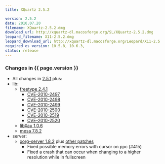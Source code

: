 ```yaml
---
title: XQuartz 2.5.2

version: 2.5.2
date: 2010.07.20
filename: XQuartz-2.5.2.dmg
download_url: http://xquartz-dl.macosforge.org/SL/XQuartz-2.5.2.dmg
leopard_filename: X11-2.5.2.dmg
leopard_download_url: http://xquartz-dl.macosforge.org/Leopard/X11-2.5.2.dmg
required_os_version: 10.5.8, 10.6.3,
status: release
---
```


### Changes in {{ page.version }} ###
  * All changes in [2.5.1](XQuartz-2.5.1.html) plus:
  * lib:
      * [freetype 2.4.1](http://freetype.sourceforge.net/index2.html#release-freetype-2.4.1)
        * [CVE-2010-2497](http://cve.mitre.org/cgi-bin/cvename.cgi?name=CVE-2010-2497)
        * [CVE-2010-2498](http://cve.mitre.org/cgi-bin/cvename.cgi?name=CVE-2010-2498)
        * [CVE-2010-2499](http://cve.mitre.org/cgi-bin/cvename.cgi?name=CVE-2010-2499)
        * [CVE-2010-2500](http://cve.mitre.org/cgi-bin/cvename.cgi?name=CVE-2010-2500)
        * [CVE-2010-2519](http://cve.mitre.org/cgi-bin/cvename.cgi?name=CVE-2010-2519)
        * [CVE-2010-2520](http://cve.mitre.org/cgi-bin/cvename.cgi?name=CVE-2010-2520)
      * [libXau 1.0.6](http://lists.x.org/archives/xorg-announce/2010-July/001355.html)
      * [mesa 7.8.2](http://www.mesa3d.org/relnotes-7.8.2.html)
  * server:
    * [xorg-server 1.8.2](http://lists.freedesktop.org/archives/xorg-announce/2010-June/001342.html) plus [other patches](https://github.com/XQuartz/xorg-server/commits/XQuartz-2.5.2)
      * Fixed possible memory errors with cursor on ppc (#415)
      * Fixed a crash that can occur when changing to a higher resolution while in fullscreen
